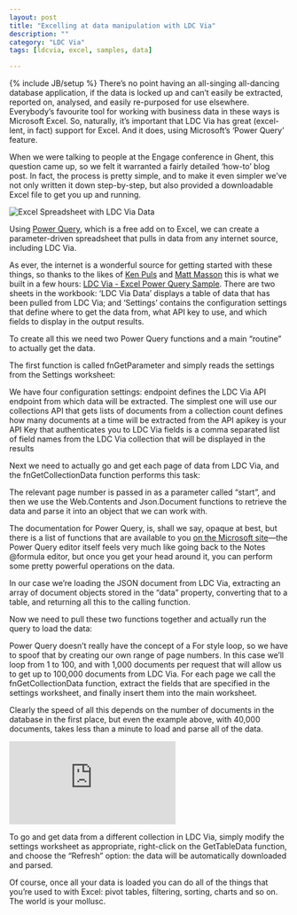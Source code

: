 ```yaml
---
layout: post
title: "Excelling at data manipulation with LDC Via"
description: ""
category: "LDC Via"
tags: [ldcvia, excel, samples, data]

---
```

{% include JB/setup %}
There’s no point having an all-singing all-dancing database application, if the data is locked up and can’t easily be extracted, reported on, analysed, and easily re-purposed for use elsewhere. Everybody’s favourite tool for working with business data in these ways is Microsoft Excel. So, naturally, it’s important that LDC Via has great (excel-lent, in fact) support for Excel. And it does, using Microsoft’s ‘Power Query’ feature.

When we were talking to people at the Engage conference in Ghent, this question came up, so we felt it warranted a fairly detailed ‘how-to’ blog post. In fact, the process is pretty simple, and to make it even simpler we’ve not only written it down step-by-step, but also provided a downloadable Excel file to get you up and running.


![Excel Spreadsheet with LDC Via Data](http://ldcvia.s3.amazonaws.com/ExcelPowerQuery.png)

Using [Power Query](https://www.microsoft.com/en-gb/download/details.aspx?id=39379), which is a free add on to Excel, we can create a parameter-driven spreadsheet that pulls in data from any internet source, including LDC Via.

As ever, the internet is a wonderful source for getting started with these things, so thanks to the likes of [Ken Puls](http://www.excelguru.ca/blog/2014/11/26/building-a-parameter-table-for-power-query/) and [Matt Masson](http://www.mattmasson.com/2014/11/iterating-over-an-unknown-number-of-pages-in-power-query/) this is what we built in a few hours: [LDC Via - Excel Power Query Sample](http://ldcvia.s3.amazonaws.com/ExcelPowerQueryLDCVia.xlsx). There are two sheets in the workbook: ‘LDC Via Data’ displays a table of data that has been pulled from LDC Via; and ‘Settings’ contains the configuration settings that define where to get the data from, what API key to use, and which fields to display in the output results.

To create all this we need two Power Query functions and a main “routine” to actually get the data.

The first function is called fnGetParameter and simply reads the settings from the Settings worksheet:
<script src="https://gist.github.com/whitemx/e9ce60e4aed73377b007.js"></script>
We have four configuration settings:
endpoint defines the LDC Via API endpoint from which data will be extracted. The simplest one will use our collections API that gets lists of documents from a collection
count defines how many documents at a time will be extracted from the API
apikey is your API Key that authenticates you to LDC Via
fields is a comma separated list of field names from the LDC Via collection that will be displayed in the results

Next we need to actually go and get each page of data from LDC Via, and the fnGetCollectionData function performs this task:
<script src="https://gist.github.com/whitemx/7d98d95d07d2039b3004.js"></script>
The relevant page number is passed in as a parameter called “start”, and then we use the Web.Contents and Json.Document functions to retrieve the data and parse it into an object that we can work with.

The documentation for Power Query, is, shall we say, opaque at best, but there is a list of functions that are available to you [on the Microsoft site](https://support.office.com/en-sg/article/Power-Query-formula-categories-125024ec-873c-47b9-bdfd-b437f8716819)—the Power Query editor itself feels very much like going back to the Notes @formula editor, but once you get your head around it, you can perform some pretty powerful operations on the data.

In our case we’re loading the JSON document from LDC Via, extracting an array of document objects stored in the “data” property, converting that to a table, and returning all this to the calling function.

Now we need to pull these two functions together and actually run the query to load the data:
<script src="https://gist.github.com/whitemx/04dcc407c1c5a6ee6d81.js"></script>
Power Query doesn’t really have the concept of a For style loop, so we have to spoof that by creating our own range of page numbers. In this case we’ll loop from 1 to 100, and with 1,000 documents per request that will allow us to get up to 100,000 documents from LDC Via. For each page we call the fnGetCollectionData function, extract the fields that are specified in the settings worksheet, and finally insert them into the main worksheet.

Clearly the speed of all this depends on the number of documents in the database in the first place, but even the example above, with 40,000 documents, takes less than a minute to load and parse all of the data.

<iframe src="https://player.vimeo.com/video/125773559" class="video560" frameborder="0" webkitallowfullscreen mozallowfullscreen allowfullscreen></iframe>

To go and get data from a different collection in LDC Via, simply modify the settings worksheet as appropriate, right-click on the GetTableData function, and choose the “Refresh” option: the data will be automatically downloaded and parsed.

Of course, once all your data is loaded you can do all of the things that you’re used to with Excel: pivot tables, filtering, sorting, charts and so on. The world is your mollusc.
